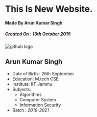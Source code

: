 # This Is New Website.
#### Made By Arun Kumar Singh

##### **Created On** : *13th* **October** 2019
![github logo](http://pngimg.com/uploads/github/github_PNG20.png)
## Arun Kumar Singh 

* Date of Birth : 26th September
* Education: M.tech CSE
* Institute: IIT Jammu
* Subjects:
  * Algorithms
  * Computer System
  * Information Security
* Batch : *2019-2021*

 
